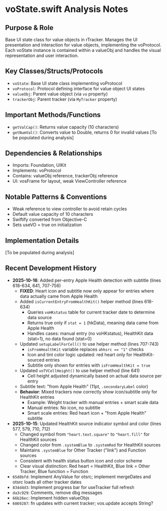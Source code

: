 # voState.swift Analysis Notes

## Purpose & Role
Base UI state class for value objects in rTracker. Manages the UI presentation and interaction for value objects, implementing the voProtocol. Each voState instance is contained within a valueObj and handles the visual representation and user interaction.

## Key Classes/Structs/Protocols
- `voState`: Base UI state class implementing voProtocol
- `voProtocol`: Protocol defining interface for value object UI states
- `valueObj`: Parent value object (via `vo` property)
- `trackerObj`: Parent tracker (via `MyTracker` property)

## Important Methods/Functions
- `getValCap()`: Returns value capacity (10 characters)
- `getNumVal()`: Converts value to Double, returns 0 for invalid values
[To be populated during analysis]

## Dependencies & Relationships
- Imports: Foundation, UIKit
- Implements: voProtocol
- Contains: valueObj reference, trackerObj reference
- UI: vosFrame for layout, weak ViewController reference

## Notable Patterns & Conventions
- Weak reference to view controller to avoid retain cycles
- Default value capacity of 10 characters
- Swiftify converted from Objective-C
- Sets useVO = true on initialization

## Implementation Details
[To be populated during analysis]

## Recent Development History
- **2025-10-16**: Added per-entry Apple Health detection with subtitle (lines 618-634, 641, 707-756)
  - **FIXED**: Heart icon and subtitle now only appear for entries where data actually came from Apple Health
  - Added `isCurrentEntryFromHealthKit()` helper method (lines 618-634)
    - Queries `voHKstatus` table for current tracker date to determine data source
    - Returns true only if `stat = 1` (hkData), meaning data came from Apple Health
    - Handles cases: manual entry (no voHKstatus), HealthKit data (stat=1), no data found (stat=0)
  - Updated `setupLabelForCell()` to use helper method (lines 707-743)
    - `isFromHealthKit` variable replaces `ahksrc == "1"` checks
    - Icon and tint color logic updated: red heart only for HealthKit-sourced entries
    - Subtitle only shown for entries with `isFromHealthKit = true`
  - Updated `voTVCellHeight()` to use helper method (line 641)
    - Cell height adjusted dynamically based on actual data source per entry
  - Subtitle text: "from Apple Health" (11pt, `.secondaryLabel` color)
  - **Behavior**: Mixed trackers now correctly show icon/subtitle only for HealthKit entries
    - Example: Weight tracker with manual entries + smart scale data
    - Manual entries: No icon, no subtitle
    - Smart scale entries: Red heart icon + "from Apple Health" subtitle
- **2025-10-15**: Updated HealthKit source indicator symbol and color (lines 577, 579, 710, 712)
  - Changed symbol from `"heart.text.square"` to `"heart.fill"` for HealthKit sources
  - Changed color from `.systemBlue` to `.systemRed` for HealthKit sources
  - Maintains `.systemBlue` for Other Tracker ("link") and Function sources
  - Consistent with health status button icon and color scheme
  - Clear visual distinction: Red heart = HealthKit, Blue link = Other Tracker, Blue function = Function
- `65d8bfd`: Implement AnyValue for otsrc; implement mergeDates and otsrc loads all other tracker dates
- `834d4d3`: Implement progress bar for useTracker full refresh
- `da3c929`: Comments, remove dbg messages
- `66b26ec`: Implement hidden valueObjs
- `6869287`: fn updates with current tracker; vos.update accepts String?